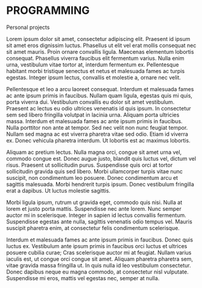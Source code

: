 # PROGRAMMING
Personal projects

Lorem ipsum dolor sit amet, consectetur adipiscing elit. Praesent id ipsum sit amet eros dignissim luctus. Phasellus ut elit vel erat mollis consequat nec sit amet mauris. Proin ornare convallis ligula. Maecenas elementum lobortis consequat. Phasellus viverra faucibus elit fermentum varius. Nulla enim urna, vestibulum vitae tortor at, interdum fermentum ex. Pellentesque habitant morbi tristique senectus et netus et malesuada fames ac turpis egestas. Integer ipsum lectus, convallis et molestie a, ornare nec velit.

Pellentesque et leo a arcu laoreet consequat. Interdum et malesuada fames ac ante ipsum primis in faucibus. Nullam quam ligula, egestas quis mi quis, porta viverra dui. Vestibulum convallis eu dolor sit amet vestibulum. Praesent ac lectus eu odio ultrices venenatis id quis ipsum. In consectetur sem sed libero fringilla volutpat in lacinia urna. Aliquam porta ultricies massa. Interdum et malesuada fames ac ante ipsum primis in faucibus. Nulla porttitor non ante at tempor. Sed nec velit non nunc feugiat tempor. Nullam sed magna ac est viverra pharetra vitae sed odio. Etiam id viverra ex. Donec vehicula pharetra interdum. Ut lobortis est ac maximus lobortis.

Aliquam ac pretium lectus. Nulla magna orci, congue sit amet urna vel, commodo congue est. Donec augue justo, blandit quis luctus vel, dictum vel risus. Praesent ut sollicitudin purus. Suspendisse quis orci at tortor sollicitudin gravida quis sed libero. Morbi ullamcorper turpis vitae nunc suscipit, non condimentum leo posuere. Donec condimentum arcu et sagittis malesuada. Morbi hendrerit turpis ipsum. Donec vestibulum fringilla erat a dapibus. Ut luctus molestie sagittis.

Morbi ligula ipsum, rutrum ut gravida eget, commodo quis nisi. Nulla at lorem et justo porta mattis. Suspendisse nec ante lorem. Nunc semper auctor mi in scelerisque. Integer in sapien id lectus convallis fermentum. Suspendisse egestas ante nulla, sagittis venenatis odio tempus vel. Mauris suscipit pharetra enim, at consectetur felis condimentum scelerisque.

Interdum et malesuada fames ac ante ipsum primis in faucibus. Donec quis luctus ex. Vestibulum ante ipsum primis in faucibus orci luctus et ultrices posuere cubilia curae; Cras scelerisque auctor mi at feugiat. Nullam varius iaculis est, ut congue orci congue sit amet. Aliquam pharetra pharetra sem, vitae gravida massa fringilla ut. In quis nulla id leo vestibulum consectetur. Donec dapibus neque eu magna commodo, at consectetur nisl vulputate. Suspendisse mi eros, mattis vel egestas nec, semper at nulla.
